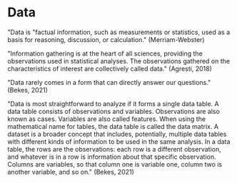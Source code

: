 # Data

"Data is "factual information, such as measurements or statistics, used as a basis for reasoning, discussion, or calculation." (Merriam-Webster)&#x20;

"Information gathering is at the heart of all sciences, providing the observations used in statistical analyses. The observations gathered on the characteristics of interest are collectively called data." (Agresti, 2018)&#x20;

"Data rarely comes in a form that can directly answer our questions." (Bekes, 2021)

"Data is most straightforward to analyze if it forms a single data table. A data table consists of observations and variables. Observations are also known as cases. Variables are also called features. When using the mathematical name for tables, the data table is called the data matrix. A dataset is a broader concept that includes, potentially, multiple data tables with different kinds of information to be used in the same analysis. In a data table, the rows are the observations: each row is a different observation, and whatever is in a row is information about that specific observation. Columns are variables, so that column one is variable one, column two is another variable, and so on." (Bekes, 2021)&#x20;
